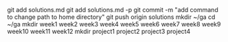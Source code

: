 git add solutions.md
git add solutions.md -p
git commit -m "add command to change path to home directory"
git push origin solutions
mkdir ~/ga
cd ~/ga
mkdir week1 week2 week3 week4 week5 week6 week7 week8 week9 week10 week11 week12
mkdir project1 project2 project3 project4
